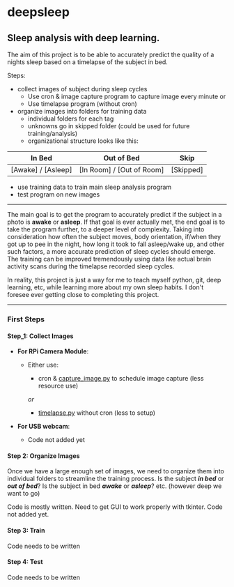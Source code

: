 # deepsleep
## Sleep analysis with deep learning.

The aim of this project is to be able to accurately predict the quality of a nights sleep based on a timelapse of the subject in bed.

Steps:
- collect images of subject during sleep cycles
    - Use cron & image capture program to capture image every minute
    or
    - Use timelapse program (without cron)
- organize images into folders for training data
    - individual folders for each tag
    - unknowns go in skipped folder (could be used for future training/analysis)
    - organizational structure looks like this:

In Bed | Out of Bed | Skip
--- | --- | ---
[Awake] / [Asleep] | [In Room] / [Out of Room] | [Skipped]


- use training data to train main sleep analysis program
- test program on new images

---
The main goal is to get the program to accurately predict if the subject in a photo is **awake** or **asleep**. If that goal is ever actually met, the end goal is to take the program further, to a deeper level of complexity. Taking into consideration how often the subject moves, body orientation, if/when they got up to pee in the night, how long it took to fall asleep/wake up, and other such factors, a more accurate prediction of sleep cycles should emerge. The training can be improved tremendously using data like actual brain activity scans during the timelapse recorded sleep cycles.

In reality, this project is just a way for me to teach myself python, git, deep learning, etc, while learning more about my own sleep habits. I don't foresee ever getting close to completing this project.

---

### First Steps
#### Step_1: Collect Images

- **For RPi Camera Module**:

  - Either use:
  
    - cron & [capture_image.py][1] to schedule image capture (less resource use)
    
    *or*
     
    - [timelapse.py][2] without cron (less to setup)
    
- **For USB webcam**:
  - Code not added yet
  
#### Step 2: Organize Images

Once we have a large enough set of images, we need to organize them into individual folders to streamline the training process. Is the subject **_in bed_** or **_out of bed_**? Is the subject in bed **_awake_** or **_asleep_**? etc. (however deep we want to go)

Code is mostly written. Need to get GUI to work properly with tkinter.
Code not added yet.

#### Step 3: Train

Code needs to be written

#### Step 4: Test

Code needs to be written

[1]: https://github.com/ch4bes/learning_python/blob/master/deepsleep/code/capture_image.py
[2]: https://github.com/ch4bes/learning_python/blob/master/deepsleep/code/timelapse.py
